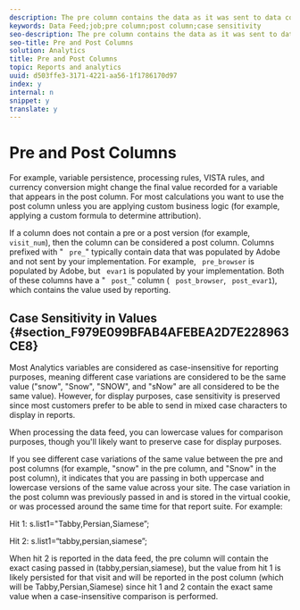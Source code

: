 ```yaml
---
description: The pre column contains the data as it was sent to data collection. The post column contains the value after processing.
keywords: Data Feed;job;pre column;post column;case sensitivity
seo-description: The pre column contains the data as it was sent to data collection. The post column contains the value after processing.
seo-title: Pre and Post Columns
solution: Analytics
title: Pre and Post Columns
topic: Reports and analytics
uuid: d503ffe3-3171-4221-aa56-1f1786170d97
index: y
internal: n
snippet: y
translate: y
---
```


# Pre and Post Columns

For example, variable persistence, processing rules, VISTA rules, and currency conversion might change the final value recorded for a variable that appears in the post column. For most calculations you want to use the post column unless you are applying custom business logic (for example, applying a custom formula to determine attribution). 

If a column does not contain a pre or a post version (for example, ` visit_num`), then the column can be considered a post column. Columns prefixed with " ` pre_`" typically contain data that was populated by Adobe and not sent by your implementation. For example, ` pre_browser` is populated by Adobe, but ` evar1` is populated by your implementation. Both of these columns have a " ` post_`" column ( ` post_browser`, ` post_evar1`), which contains the value used by reporting. 

## Case Sensitivity in Values {#section_F979E099BFAB4AFEBEA2D7E228963CE8}

Most Analytics variables are considered as case-insensitive for reporting purposes, meaning different case variations are considered to be the same value ("snow", "Snow", "SNOW", and "sNow" are all considered to be the same value). However, for display purposes, case sensitivity is preserved since most customers prefer to be able to send in mixed case characters to display in reports. 

When processing the data feed, you can lowercase values for comparison purposes, though you'll likely want to preserve case for display purposes. 

If you see different case variations of the same value between the pre and post columns (for example, "snow" in the pre column, and "Snow" in the post column), it indicates that you are passing in both uppercase and lowercase versions of the same value across your site. The case variation in the post column was previously passed in and is stored in the virtual cookie, or was processed around the same time for that report suite. For example: 

Hit 1: s.list1="Tabby,Persian,Siamese”; 

Hit 2: s.list1=“tabby,persian,siamese”; 

When hit 2 is reported in the data feed, the pre column will contain the exact casing passed in (tabby,persian,siamese), but the value from hit 1 is likely persisted for that visit and will be reported in the post column (which will be Tabby,Persian,Siamese) since hit 1 and 2 contain the exact same value when a case-insensitive comparison is performed. 

